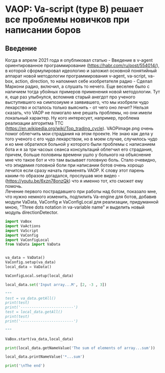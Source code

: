 
# VAOP: Va-script (type B) решает все проблемы новичков при написании боров
## Введение
<!-- Updated text Test git on L13 test-->
Когда в апреле 2021 года я опубликовал статью - Введение в v-agent ориентированное программирование (https://habr.com/ru/post/554014/), в которой сформулировал идеологию и заложил основной понятийный аппарат новой методологии программирования v-agent, va-script, va-box, action, direction, то напомнил себе изобретателя радио - Сделал Маркони радио, включил, а слушать то нечего.
Еще веселее было с наличием тогда убойных примеров применения новой методологии. Тут я, еще раз улыбнулся, вспомнив старый анегдот про ученого выступившего на симпозиуме и заявившего, что мы изобрели чудо лекарство и осталось только выяснить - от чего оно лечит?
Нельзя сказать, что VAOP не помогало мне решать проблемы, но они имели локальный характер. Ну кого интересует, например, проблема реализации алгоритма TTC (https://en.wikipedia.org/wiki/Top_trading_cycle). VAOPimage.png очень помог облегчить мои страдания на этом проекте.
Не знаю как дела у того ученого с его чудо лекарством, но в моем случае, случилось чудо и ко мне обратился больной у которого были проблемы с написанием бота и я за три часоых сеанса консультаций облегчил его страдания, причем, больше половины времени ушло у больного на объяснение мне что такое бот и что там вызывает головную боль. Стало очевидно, что эпидемия головной боли при написании ботов очень хорощо лечится если сразу начать применять VAOP.
К слову этот парень каким-то образом догадался, прослушав мое видео - (https://youtu.be/6xzn78onzQk) что я именно тот, кто сможет ему помочь.  
Лечение первого пострадавшего при работы над ботом, показало мне, что нужно немного изменить, подпилить Va-engine для ботов, добавив модули VaData, VaConfig и VaConfigLocal для реализации, придуманной мною,  "Three dots notation in va-variable name" и выделить новый модуль directionDetector.

```python
import VaBox
import VaActions
import VaScript
import VaConfig
import VaConfigLocal
from VaData import VaData


va_data = VaData()
VaConfig.setup(va_data)
local_data = VaData()

VaConfigLocal.setup(local_data)

local_data.set('Input array...M', [2, -3 , 3])

"""
test = va_data.getAll()
print(test)
print('------------------------')
test = local_data.getAll()
print(test)
print('------------------------')

"""

VaBox.start(va_data,local_data)

print(local_data.getNameValue('The sum of elements of array...sum'))

local_data.printNameValue('*...sum')

print('\nThe end')
```
